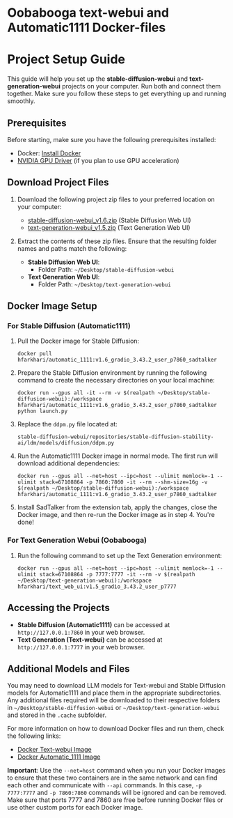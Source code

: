 # Oobabooga text-webui and Automatic1111 Docker-files


# Project Setup Guide

This guide will help you set up the **stable-diffusion-webui** and **text-generation-webui** projects on your computer. Run both and connect them together. Make sure you follow these steps to get everything up and running smoothly.

## Prerequisites

Before starting, make sure you have the following prerequisites installed:

- Docker: [Install Docker](https://docs.docker.com/get-docker/)
- [NVIDIA GPU Driver](https://www.nvidia.com/download/index.aspx) (if you plan to use GPU acceleration)

## Download Project Files

1. Download the following project zip files to your preferred location on your computer:

    - [stable-diffusion-webui_v1.6.zip](https://github.com/HFarkhari/Oobabooga-text-webui_and_Automatic1111_Docker-files/blob/main/stable-diffusion-webui_v1.6.zip) (Stable Diffusion Web UI)
    - [text-generation-webui_v1.5.zip](https://github.com/HFarkhari/Oobabooga-text-webui_and_Automatic1111_Docker-files/blob/main/text-generation-webui_v1.5.zip) (Text Generation Web UI)

2. Extract the contents of these zip files. Ensure that the resulting folder names and paths match the following:

    - **Stable Diffusion Web UI**:
        - Folder Path: `~/Desktop/stable-diffusion-webui`
    - **Text Generation Web UI**:
        - Folder Path: `~/Desktop/text-generation-webui`

## Docker Image Setup

### For Stable Diffusion (Automatic1111)

1. Pull the Docker image for Stable Diffusion:

    ```shell
    docker pull hfarkhari/automatic_1111:v1.6_gradio_3.43.2_user_p7860_sadtalker
    ```

2. Prepare the Stable Diffusion environment by running the following command to create the necessary directories on your local machine:

    ```shell
    docker run --gpus all -it --rm -v $(realpath ~/Desktop/stable-diffusion-webui):/workspace hfarkhari/automatic_1111:v1.6_gradio_3.43.2_user_p7860_sadtalker python launch.py
    ```

3. Replace the `ddpm.py` file located at:

    ```
    stable-diffusion-webui/repositories/stable-diffusion-stability-ai/ldm/models/diffusion/ddpm.py
    ```

4. Run the Automatic1111 Docker image in normal mode. The first run will download additional dependencies:

    ```shell
    docker run --gpus all --net=host --ipc=host --ulimit memlock=-1 --ulimit stack=67108864 -p 7860:7860 -it --rm --shm-size=16g -v $(realpath ~/Desktop/stable-diffusion-webui):/workspace hfarkhari/automatic_1111:v1.6_gradio_3.43.2_user_p7860_sadtalker
    ```

5. Install SadTalker from the extension tab, apply the changes, close the Docker image, and then re-run the Docker image as in step 4. You're done!

### For Text Generation Webui (Oobabooga)

1. Run the following command to set up the Text Generation environment:

    ```shell
    docker run --gpus all --net=host --ipc=host --ulimit memlock=-1 --ulimit stack=67108864 -p 7777:7777 -it --rm -v $(realpath ~/Desktop/text-generation-webui):/workspace hfarkhari/text_web_ui:v1.5_gradio_3.43.2_user_p7777
    ```

## Accessing the Projects

- **Stable Diffusion (Automatic1111)** can be accessed at `http://127.0.0.1:7860` in your web browser.
- **Text Generation (Text-webui)** can be accessed at `http://127.0.0.1:7777` in your web browser.

## Additional Models and Files

You may need to download LLM models for Text-webui and Stable Diffusion models for Automatic1111 and place them in the appropriate subdirectories. Any additional files required will be downloaded to their respective folders in `~/Desktop/stable-diffusion-webui` or `~/Desktop/text-generation-webui` and stored in the `.cache` subfolder.

For more information on how to download Docker files and run them, check the following links:

- [Docker Text-webui Image](https://hub.docker.com/r/hfarkhari/text_web_ui)
- [Docker Automatic_1111 Image](https://hub.docker.com/r/hfarkhari/automatic_1111)

**Important**: Use the `--net=host` command when you run your Docker images to ensure that these two containers are in the same network and can find each other and communicate with `--api` commands. In this case, `-p 7777:7777` and `-p 7860:7860` commands will be ignored and can be removed. Make sure that ports 7777 and 7860 are free before running Docker files or use other custom ports for each Docker image.
